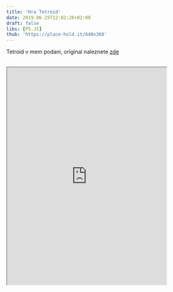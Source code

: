 ```yaml
---
title: 'Hra Tetroid'
date: 2019-06-25T12:02:26+02:00
draft: false
libs: [P5.JS]
thub: 'https://place-hold.it/640x360'
---
```


Tetroid v mem podani, original naleznete <a href="https://www.duelovky.cz/games/game.aspx?gid=tetroid&play=true#p=game">zde</a>
<br>
<br>

<iframe scrolling="no" style="width:420px;height:573px;overflow:hidden;margin:auto" src="https://editor.p5js.org/sirluky/embed/VeKVVKDFX"></iframe>
